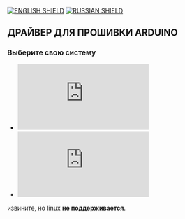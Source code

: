 [![ENGLISH SHIELD](https://img.shields.io/badge/-English-444?style=flat-square)](../)
[![RUSSIAN SHIELD](https://img.shields.io/badge/-Русский-08f?style=flat-square)]()
## ДРАЙВЕР ДЛЯ ПРОШИВКИ ARDUINO
### Выберите свою систему
- ![Windows](https://github.com/UBER-BLACK/SoccerRobotsPro/tree/main/src/programs/drivers/ch340/windows/RU_README.md)
- ![MacOS X](https://github.com/UBER-BLACK/SoccerRobotsPro/tree/main/src/programs/drivers/ch340/macosx/RU_README.md)


извините, но linux **не поддерживается**.